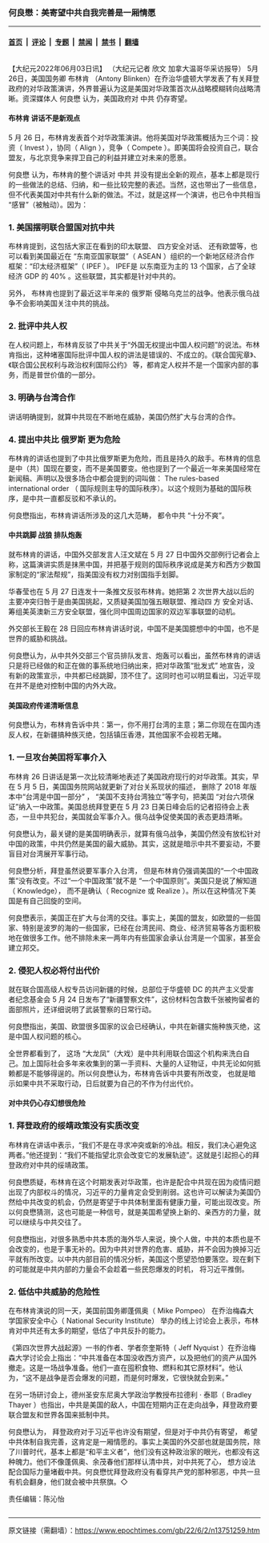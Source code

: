 ### 何良懋：美寄望中共自我完善是一厢情愿

---

#### [首页](../../../..?n13751259) &nbsp;|&nbsp; [评论](../../../../../epoch-comment?n13751259) &nbsp;|&nbsp; [专题](../../../../../epoch-special?n13751259) &nbsp;|&nbsp; [禁闻](../../../../../epoch-news?n13751259) &nbsp;|&nbsp; [禁书](../../../../../books?n13751259) &nbsp;|&nbsp; [翻墙](https://github.com/gfw-breaker/nogfw/blob/master/README.md?n13751259)


<div class="column" id="artbody" itemprop="articleBody">
 <!-- article content begin -->
 <p>
  【大纪元2022年06月03日讯】
  <span style="font-weight: 400;">
   （大纪元记者
  </span>
  <span style="font-weight: 400;">
   欣文
  </span>
  <span style="font-weight: 400;">
   加拿大温哥华采访报导）
  </span>
  5月26日，美国国务卿
  <ok href="https://www.epochtimes.com/gb/tag/%E5%B8%83%E6%9E%97%E8%82%AF.html">
   布林肯
  </ok>
  （Antony Blinken）在乔治华盛顿大学发表了有关拜登政府的对华政策演讲，外界普遍认为这是美国对华政策首次从战略模糊转向战略清晰。资深媒体人
  <ok href="https://www.epochtimes.com/gb/tag/%E4%BD%95%E8%89%AF%E6%87%8B.html">
   何良懋
  </ok>
  认为，美国政府对
  <ok href="https://www.epochtimes.com/gb/tag/%E4%B8%AD%E5%85%B1.html">
   中共
  </ok>
  仍存寄望。
 </p>
 <h4>
  <b>
   <ok href="https://www.epochtimes.com/gb/tag/%E5%B8%83%E6%9E%97%E8%82%AF.html">
    布林肯
   </ok>
   讲话不是新观点
  </b>
 </h4>
 <p>
  <span style="font-weight: 400;">
   5
  </span>
  <span style="font-weight: 400;">
   月
  </span>
  <span style="font-weight: 400;">
   26
  </span>
  <span style="font-weight: 400;">
   日，布林肯发表首个对华政策演讲。他将美国对华政策概括为三个词：投资（
  </span>
  <span style="font-weight: 400;">
   Invest
  </span>
  <span style="font-weight: 400;">
   ），协同（
  </span>
  <span style="font-weight: 400;">
   Align
  </span>
  <span style="font-weight: 400;">
   ），竞争（
  </span>
  <span style="font-weight: 400;">
   Compete
  </span>
  <span style="font-weight: 400;">
   ）。即美国将会投资自己，联合盟友，与北京竞争来捍卫自己的利益并建立对未来的愿景。
  </span>
 </p>
 <p>
  <span style="font-weight: 400;">
   <ok href="https://www.epochtimes.com/gb/tag/%E4%BD%95%E8%89%AF%E6%87%8B.html">
    何良懋
   </ok>
   认为，布林肯的整个讲话对
   <ok href="https://www.epochtimes.com/gb/tag/%E4%B8%AD%E5%85%B1.html">
    中共
   </ok>
   并没有提出全新的观点，基本上都是现行的一些做法的总结、归纳，和一些比较完整的表述。当然，这也带出了一些信息，但不代表美国对中共有什么新的做法。不过，就是这样一个演讲，也已令中共相当
  </span>
  <span style="font-weight: 400;">
   “感冒”（被触动）。因为：
  </span>
 </p>
 <h3>
  <b>
   1.
  </b>
  <b>
  </b>
  <b>
   美国摆明联合盟国对抗中共
  </b>
 </h3>
 <p>
  <span style="font-weight: 400;">
   布林肯提到，这包括大家正在看到的印太联盟、
  </span>
  <span style="font-weight: 400;">
   四方安全对话、
  </span>
  <span style="font-weight: 400;">
   还有欧盟等，也可以看到美国最近在
  </span>
  <span style="font-weight: 400;">
   “东南亚国家联盟”（
  </span>
  <span style="font-weight: 400;">
   ASEAN
  </span>
  <span style="font-weight: 400;">
   ）组织的一个新地区经济合作框架：“印太经济框架”（
  </span>
  <span style="font-weight: 400;">
   IPEF
  </span>
  <span style="font-weight: 400;">
   ）。
  </span>
  <span style="font-weight: 400;">
   IPEF是
  </span>
  <span style="font-weight: 400;">
   以东南亚为主的
  </span>
  <span style="font-weight: 400;">
   13
  </span>
  <span style="font-weight: 400;">
   个国家，占了全球经济
  </span>
  <span style="font-weight: 400;">
   GDP
  </span>
  <span style="font-weight: 400;">
   的
  </span>
  <span style="font-weight: 400;">
   40%
  </span>
  <span style="font-weight: 400;">
   。这些联盟，其实都是针对中共的。
  </span>
 </p>
 <p>
  <span style="font-weight: 400;">
   另外，
  </span>
  <span style="font-weight: 400;">
   布林肯也提到了最近这半年来的
   <ok href="https://www.epochtimes.com/gb/tag/%E4%BF%84%E7%BD%97%E6%96%AF.html">
    俄罗斯
   </ok>
   侵略乌克兰的战争。他表示俄乌战争不会影响美国关注中共的挑战。
  </span>
 </p>
 <h3>
  <b>
   2.
  </b>
  <b>
  </b>
  <b>
   批评中共人权
  </b>
 </h3>
 <p>
  <span style="font-weight: 400;">
   在人权问题上，布林肯反驳了中共关于“外国无权提出中国人权问题”的说法。布林肯指出，这种堵塞国际批评中国人权的讲法是错误的、不成立的。《联合国宪章》、《联合国公民权利与政治权利国际公约》
  </span>
  <span style="font-weight: 400;">
   等，都肯定人权并不是一个国家内部的事务，而是普世价值的一部分。
  </span>
 </p>
 <h3>
  <b>
   3.
  </b>
  <b>
  </b>
  <b>
   明确与台湾合作
  </b>
 </h3>
 <p>
  <span style="font-weight: 400;">
   讲话明确提到，就算中共现在不断地在威胁，美国仍然扩大与台湾的合作。
  </span>
 </p>
 <h3>
  <b>
   4.
  </b>
  <b>
  </b>
  <b>
   提出中共比
   <ok href="https://www.epochtimes.com/gb/tag/%E4%BF%84%E7%BD%97%E6%96%AF.html">
    俄罗斯
   </ok>
   更为危险
  </b>
 </h3>
 <p>
  <span style="font-weight: 400;">
   布林肯的讲话也提到了中共比俄罗斯更为危险，而且是持久的敌手。布林肯的信息是中（共）国现在要变，而不是美国要变。他也提到了一个最近一年来美国经常在新闻稿、声明以及很多场合中都会提到的词叫做：
  </span>
  <span style="font-weight: 400;">
   The rules-based international order （
  </span>
  <span style="font-weight: 400;">
   国际规则主导的国际秩序）。以这个规则为基础的国际秩序，是中共一直都反驳和不承认的。
  </span>
 </p>
 <p>
  <span style="font-weight: 400;">
   何良懋指出，布林肯讲话所涉及的这几大范畴，
  </span>
  <span style="font-weight: 400;">
   都令中共
  </span>
  <span style="font-weight: 400;">
   “十分不爽”。
  </span>
 </p>
 <h4>
  <b>
   中共跳脚
  </b>
  <b>
   <ok href="https://www.epochtimes.com/gb/tag/%E6%88%98%E7%8B%BC.html">
    战狼
   </ok>
   排队炮轰
  </b>
 </h4>
 <p>
  <span style="font-weight: 400;">
   就布林肯的讲话，中国外交部发言人汪文斌在
  </span>
  <span style="font-weight: 400;">
   5
  </span>
  <span style="font-weight: 400;">
   月
  </span>
  <span style="font-weight: 400;">
   27
  </span>
  <span style="font-weight: 400;">
   日中国外交部例行记者会上称，这篇演讲实质是抹黑中国，并把基于规则的国际秩序说成是美方和西方少数国家制定的“家法帮规”，指美国没有权力对别国指手划脚。
  </span>
 </p>
 <p>
  <span style="font-weight: 400;">
   华春莹也在
  </span>
  <span style="font-weight: 400;">
   5
  </span>
  <span style="font-weight: 400;">
   月
  </span>
  <span style="font-weight: 400;">
   27
  </span>
  <span style="font-weight: 400;">
   日连发十一条推文反驳布林肯。她把第
  </span>
  <span style="font-weight: 400;">
   2
  </span>
  <span style="font-weight: 400;">
   次世界大战以后的主要冲突归咎于是由美国挑起，又质疑美国加强五眼联盟、推动四
  </span>
  <span style="font-weight: 400;">
   方
  </span>
  <span style="font-weight: 400;">
   安全对话、筹组美英澳新三方安全联盟，强化同中国周边国家的双边军事联盟的动机。
  </span>
 </p>
 <p>
  <span style="font-weight: 400;">
   外交部长王毅在
  </span>
  <span style="font-weight: 400;">
   28
  </span>
  <span style="font-weight: 400;">
   日回应布林肯讲话时说，中国不是美国臆想中的中国，也不是世界的威胁和挑战。
  </span>
 </p>
 <p>
  <span style="font-weight: 400;">
   何良懋认为，从中共外交部三个官员排队发言、炮轰可以看出，虽然布林肯的讲话只是将已经做的和正在做的事系统地归纳出来，把对华政策“批发式”
  </span>
  <span style="font-weight: 400;">
   地宣告，没有新的政策宣示，中共都已经跳脚，顶不住了。这同时也可以明显看出，习近平现在并不是绝对控制中国的内外大政。
  </span>
 </p>
 <h4>
  <b>
   美国政府传递清晰信息
  </b>
 </h4>
 <p>
  <span style="font-weight: 400;">
   何良懋认为，布林肯告诉中共：第一，你不用打台湾的主意；第二你现在在国内违反人权，在新疆搞种族灭绝，包括镇压香港，其他国家不会视若无睹。
  </span>
 </p>
 <h3>
  <b>
   1.
  </b>
  <b>
  </b>
  <b>
   一旦攻台美囯将军事介入
  </b>
 </h3>
 <p>
  <span style="font-weight: 400;">
   布林肯
  </span>
  <span style="font-weight: 400;">
   26
  </span>
  <span style="font-weight: 400;">
   日讲话是第一次比较清晰地表述了美国政府现行的对华政策。其实，早在
  </span>
  <span style="font-weight: 400;">
   5
  </span>
  <span style="font-weight: 400;">
   月
  </span>
  <span style="font-weight: 400;">
   5
  </span>
  <span style="font-weight: 400;">
   日，美国国务院网站就更新了对台关系现状的描述，
  </span>
  <span style="font-weight: 400;">
   删除了
  </span>
  <span style="font-weight: 400;">
   2018
  </span>
  <span style="font-weight: 400;">
   年版本中“台湾是中国一部分”
  </span>
  <span style="font-weight: 400;">
   ，
  </span>
  <span style="font-weight: 400;">
   “美国不支持台湾独立”等字句，把美囯
  </span>
  <span style="font-weight: 400;">
   “对台六项保证”纳入一中政策。美国总统拜登更在
  </span>
  <span style="font-weight: 400;">
   5
  </span>
  <span style="font-weight: 400;">
   月
  </span>
  <span style="font-weight: 400;">
   23
  </span>
  <span style="font-weight: 400;">
   日美日峰会后的记者招待会上表态，一旦中共犯台，美国就会军事介入。俄乌战争促使美国的表态更趋清晰。
  </span>
 </p>
 <p>
  <span style="font-weight: 400;">
   何良懋认为，最关键的是美国明确表示，就算有俄乌战争，美国仍然没有放松针对中国的政策，中共仍然是美国的最大威胁。其实，这就是暗示中共不要妄动，不要盲目对台湾展开军事行动。
  </span>
 </p>
 <p>
  <span style="font-weight: 400;">
   何良懋分析，拜登虽然说要军事介入台湾，
  </span>
  <span style="font-weight: 400;">
   但是布林肯仍强调美国的“一个中国政策”没有改变。不过“一个中国政策”就不是
  </span>
  <span style="font-weight: 400;">
   “一个中国原则”。美国只是说了解知道（
  </span>
  <span style="font-weight: 400;">
   Knowledge），
  </span>
  <span style="font-weight: 400;">
   而不是确认（
  </span>
  <span style="font-weight: 400;">
   Recognize
  </span>
  <span style="font-weight: 400;">
   或
  </span>
  <span style="font-weight: 400;">
   Realize
  </span>
  <span style="font-weight: 400;">
   ）。所以在这种情况下美国是有自己回旋的空间。
  </span>
 </p>
 <p>
  <span style="font-weight: 400;">
   何良懋表示，美国正在扩大与台湾的交往。事实上，美国的盟友，如欧盟的一些国家、特别是波罗的海的一些国家，已经在台湾民间、商业、经济贸易等各方面积极地在做很多工作。他不排除未来一两年内有些国家会承认台湾是一个国家，甚至会建立邦交。
  </span>
 </p>
 <h3>
  <b>
   2.
  </b>
  <b>
  </b>
  <b>
   侵犯人权必将付出代价
  </b>
 </h3>
 <p>
  <span style="font-weight: 400;">
   就在联合国高级人权专员访问新疆的时候，总部位于华盛顿
  </span>
  <span style="font-weight: 400;">
   DC
  </span>
  <span style="font-weight: 400;">
   的共产主义受害者纪念基金会
  </span>
  <span style="font-weight: 400;">
   5
  </span>
  <span style="font-weight: 400;">
   月
  </span>
  <span style="font-weight: 400;">
   24
  </span>
  <span style="font-weight: 400;">
   日发布了“新疆警察文件”，这份材料包含数千张被拘留者的面部照片，还详细说明了武装警察的日常行动。
  </span>
 </p>
 <p>
  <span style="font-weight: 400;">
   何良懋指出，美国、欧盟很多国家的议会已经确认，中共在新疆实施种族灭绝，这是中国人权问题的核心。
  </span>
 </p>
 <p>
  <span style="font-weight: 400;">
   全世界都看到了，
  </span>
  <span style="font-weight: 400;">
   这场
  </span>
  <span style="font-weight: 400;">
   “大龙凤”（大戏）是中共利用联合国这个机构来洗白自己。加上国际社会多年来收集到的第一手资料、大量的人证物证，中共无论如何抵赖都是不能够得逞的。所以何良懋认为，布林肯告诉中共要有所改变，
  </span>
  <span style="font-weight: 400;">
   也就是暗示如果中共不采取行动，日后就要为自己的不作为付出代价。
  </span>
 </p>
 <h4>
  <b>
  </b>
  <b>
   对中共仍心存幻想很危险
  </b>
 </h4>
 <h3>
  <b>
   1.
  </b>
  <b>
  </b>
  <b>
   拜登政府的绥靖政策没有实质改变
  </b>
 </h3>
 <p>
  <span style="font-weight: 400;">
   布林肯在讲话中表示，“我们不是在寻求冲突或新的冷战。相反，我们决心避免这两者。”他还提到：“我们不能指望北京会改变它的发展轨迹”。这就是引起担心的拜登政府对中共的绥靖政策。
  </span>
 </p>
 <p>
  <span style="font-weight: 400;">
   何良懋质疑，布林肯在这个时期发表对华政策，也许是配合中共现在因为疫情问题出现了内部权斗的情况，习近平的力量肯定会受到削弱。这也许可以解读为美国仍然给中共改变的机会，仍然是寄望于中共体制里面有健康力量，可能出现改变。所以何良懋猜测，这也可能是一种信号，就是美国希望换上新的、亲西方的力量，就可以继续与中共交往了。
  </span>
 </p>
 <p>
  <span style="font-weight: 400;">
   何良懋指出，对很多熟悉中共本质的海外华人来说，换个人做，中共的本质也是不会改变的，也是于事无补的。因为中共对世界的危害、威胁，并不会因为换掉习近平就有所改变。以中共内部目前的情况分析，美国这个愿望恐怕要落空。现在剩下的可能就是中共内部的力量会不会趁着一些民怨爆发的时机，
  </span>
  <span style="font-weight: 400;">
   将习近平推倒。
  </span>
 </p>
 <h3>
  <b>
   2.
  </b>
  <b>
  </b>
  <b>
   低估中共威胁的危险性
  </b>
 </h3>
 <p>
  <span style="font-weight: 400;">
   在布林肯演说的同一天，美国前国务卿蓬佩奥（
  </span>
  <span style="font-weight: 400;">
   Mike Pompeo）
  </span>
  <span style="font-weight: 400;">
   在乔治梅森大学国家安全中心（
  </span>
  <span style="font-weight: 400;">
   National Security Institute）
  </span>
  <span style="font-weight: 400;">
   举办的线上讨论会上表示，布林肯对中共还有太多的期望，低估了中共反扑的能力。
  </span>
 </p>
 <p>
  <span style="font-weight: 400;">
   《第四次世界大战起源》一书的作者、学者奈奎斯特（
  </span>
  <span style="font-weight: 400;">
   Jeff Nyquist
  </span>
  <span style="font-weight: 400;">
   ）在乔治梅森大学讨论会上指出：“中共准备在本国没收西方资产，以及把他们的资产从国外撤走。这是一场战争准备。他们一直在囤积食物、燃料和其它原材料”。他认为，“这不是战争是否会爆发的问题，而是何时爆发，它很快就会到来。”
  </span>
 </p>
 <p>
  <span style="font-weight: 400;">
   在另一场研讨会上，德州圣安东尼奥大学政治学教授布拉德利
  </span>
  <span style="font-weight: 400;">
   ·
  </span>
  <span style="font-weight: 400;">
   泰耶（
  </span>
  <span style="font-weight: 400;">
   Bradley Thayer
  </span>
  <span style="font-weight: 400;">
   ）也指出，中共是美国的敌人，中国在短期内正在走向战争，拜登政府要联合盟友和世界各国来抵制中共。
  </span>
 </p>
 <p>
  <span style="font-weight: 400;">
   何良懋认为，
  </span>
  <span style="font-weight: 400;">
   拜登政府对于习近平也许没有期望，但是对于中共仍有寄望，
  </span>
  <span style="font-weight: 400;">
   希望中共体制自我完善，这肯定是一厢情愿的。事实上美国的外交部也就是国务院，除了川普时代，基本上都是“和平主义者”，他们没有这种政治家的眼光，也都没有这种魄力。他们不像蓬佩奥、余茂春他们那样认清中共，对中共死了心，
  </span>
  <span style="font-weight: 400;">
   想方设法配合国际力量堵截中共。何良懋忧拜登政府没有看穿共产党的那种邪恶，中共一旦有机会翻身，他们就会被中共祭旗。◇
  </span>
 </p>
 <p>
  <span style="font-weight: 400;">
   责任编辑：陈沁怡
  </span>
 </p>
 <!-- article content end -->
</div>


---

原文链接（需翻墙）：https://www.epochtimes.com/gb/22/6/2/n13751259.htm